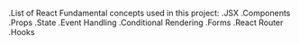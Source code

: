 


.List of React Fundamental concepts used in this project:
.JSX
.Components
.Props
.State
.Event Handling
.Conditional Rendering
.Forms
.React Router
.Hooks